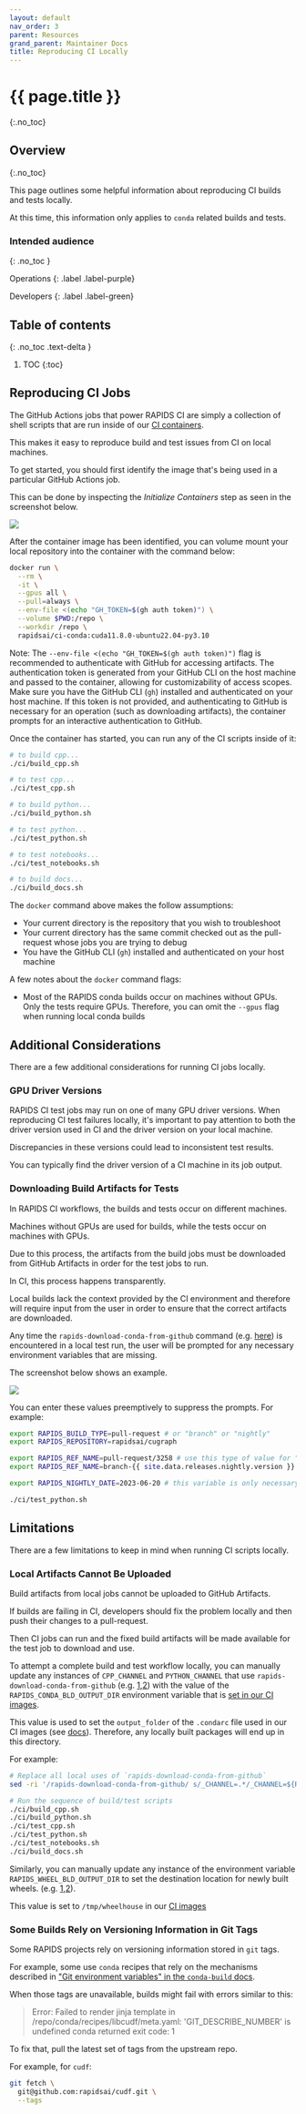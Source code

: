 ```yaml
---
layout: default
nav_order: 3
parent: Resources
grand_parent: Maintainer Docs
title: Reproducing CI Locally
---
```


# {{ page.title }}
{:.no_toc}

## Overview
{:.no_toc}

This page outlines some helpful information about reproducing CI builds and tests locally.

At this time, this information only applies to `conda` related builds and tests.

### Intended audience
{: .no_toc }

Operations
{: .label .label-purple}

Developers
{: .label .label-green}

## Table of contents
{: .no_toc .text-delta }

1. TOC
{:toc}

## Reproducing CI Jobs

The GitHub Actions jobs that power RAPIDS CI are simply a collection of shell scripts that are run inside of our [CI containers](https://github.com/rapidsai/ci-imgs).

This makes it easy to reproduce build and test issues from CI on local machines.

To get started, you should first identify the image that's being used in a particular GitHub Actions job.

This can be done by inspecting the _Initialize Containers_ step as seen in the screenshot below.

![](/assets/images/reproducing-ci/container.png)

After the container image has been identified, you can volume mount your local repository into the container with the command below:

```sh
docker run \
  --rm \
  -it \
  --gpus all \
  --pull=always \
  --env-file <(echo "GH_TOKEN=$(gh auth token)") \
  --volume $PWD:/repo \
  --workdir /repo \
  rapidsai/ci-conda:cuda11.8.0-ubuntu22.04-py3.10
```

Note: The `--env-file <(echo "GH_TOKEN=$(gh auth token)")` flag is recommended to authenticate with GitHub for accessing artifacts. The authentication token is generated from your GitHub CLI on the host machine and passed to the container, allowing for customizability of access scopes. Make sure you have the GitHub CLI (`gh`) installed and authenticated on your host machine.
If this token is not provided, and authenticating to GitHub is necessary for an operation (such as downloading artifacts), the container prompts for an interactive authentication to GitHub.

Once the container has started, you can run any of the CI scripts inside of it:

```sh
# to build cpp...
./ci/build_cpp.sh

# to test cpp...
./ci/test_cpp.sh

# to build python...
./ci/build_python.sh

# to test python...
./ci/test_python.sh

# to test notebooks...
./ci/test_notebooks.sh

# to build docs...
./ci/build_docs.sh
```

The `docker` command above makes the follow assumptions:

- Your current directory is the repository that you wish to troubleshoot
- Your current directory has the same commit checked out as the pull-request whose jobs you are trying to debug
- You have the GitHub CLI (`gh`) installed and authenticated on your host machine

A few notes about the `docker` command flags:

- Most of the RAPIDS conda builds occur on machines without GPUs. Only the tests require GPUs. Therefore, you can omit the `--gpus` flag when running local conda builds


## Additional Considerations

There are a few additional considerations for running CI jobs locally.

### GPU Driver Versions

RAPIDS CI test jobs may run on one of many GPU driver versions. When reproducing CI test failures locally, it's important to pay attention to both the driver version used in CI and the driver version on your local machine.

Discrepancies in these versions could lead to inconsistent test results.

You can typically find the driver version of a CI machine in its job output.

### Downloading Build Artifacts for Tests

In RAPIDS CI workflows, the builds and tests occur on different machines.

Machines without GPUs are used for builds, while the tests occur on machines with GPUs.

Due to this process, the artifacts from the build jobs must be downloaded from GitHub Artifacts in order for the test jobs to run.

In CI, this process happens transparently.

Local builds lack the context provided by the CI environment and therefore will require input from the user in order to ensure that the correct artifacts are downloaded.

Any time the `rapids-download-conda-from-github` command (e.g. [here](https://github.com/rapidsai/cugraph/blob/487b0d2ddbf4ee81ca46c29cd5cb6e33381d6de2/ci/test_python.sh#L12-L13)) is encountered in a local test run, the user will be prompted for any necessary environment variables that are missing.

The screenshot below shows an example.

![](/assets/images/reproducing-ci/prompts.png)

You can enter these values preemptively to suppress the prompts. For example:

```sh
export RAPIDS_BUILD_TYPE=pull-request # or "branch" or "nightly"
export RAPIDS_REPOSITORY=rapidsai/cugraph

export RAPIDS_REF_NAME=pull-request/3258 # use this type of value for "pull-request" builds
export RAPIDS_REF_NAME=branch-{{ site.data.releases.nightly.version }} # use this type of value for "branch"/"nightly" builds

export RAPIDS_NIGHTLY_DATE=2023-06-20 # this variable is only necessary for "nightly" builds

./ci/test_python.sh
```

## Limitations

There are a few limitations to keep in mind when running CI scripts locally.

### Local Artifacts Cannot Be Uploaded

Build artifacts from local jobs cannot be uploaded to GitHub Artifacts.

If builds are failing in CI, developers should fix the problem locally and then push their changes to a pull-request.

Then CI jobs can run and the fixed build artifacts will be made available for the test job to download and use.

To attempt a complete build and test workflow locally, you can manually update any instances of `CPP_CHANNEL` and `PYTHON_CHANNEL` that use `rapids-download-conda-from-github` (e.g. [1](https://github.com/rapidsai/cuml/blob/5442d450d844ef8bbaacd273007700a64abede89/ci/build_python.sh#L18),[2](https://github.com/rapidsai/cuml/blob/5442d450d844ef8bbaacd273007700a64abede89/ci/test_python_common.sh#L9-L10)) with the value of the `RAPIDS_CONDA_BLD_OUTPUT_DIR` environment variable that is [set in our CI images](https://github.com/rapidsai/ci-imgs/blob/d048ffa6bfd672fa72f31aeb7cc5cf2363aff6d9/Dockerfile#L105).

This value is used to set the `output_folder` of the `.condarc` file used in our CI images (see [docs](https://conda.io/projects/conda/en/latest/user-guide/configuration/use-condarc.html#specify-conda-build-build-folder-conda-build-3-16-3-output-folder)). Therefore, any locally built packages will end up in this directory.

For example:

```sh
# Replace all local uses of `rapids-download-conda-from-github`
sed -ri '/rapids-download-conda-from-github/ s/_CHANNEL=.*/_CHANNEL=${RAPIDS_CONDA_BLD_OUTPUT_DIR}/' ci/*.sh

# Run the sequence of build/test scripts
./ci/build_cpp.sh
./ci/build_python.sh
./ci/test_cpp.sh
./ci/test_python.sh
./ci/test_notebooks.sh
./ci/build_docs.sh
```

Similarly, you can manually update any instance of the environment variable `RAPIDS_WHEEL_BLD_OUTPUT_DIR` to set the destination location for newly built wheels. (e.g. [1](https://github.com/rapidsai/cudf/blob/05646df0b8dd4b69f7cfed6fbf9e882df795210c/ci/build_wheel_cudf.sh#L29),[2](https://github.com/rapidsai/cuml/blob/e02797cabbd54a328fb22a48b5f1f02c4b6c81ee/ci/build_wheel_cuml.sh#L38)).

This value is set to `/tmp/wheelhouse` in our [CI images](https://github.com/rapidsai/ci-imgs/blob/adc9f61a0c9d37b21b9ce0a978681e406a00bc64/ci-wheel.Dockerfile#L27)

### Some Builds Rely on Versioning Information in Git Tags

Some RAPIDS projects rely on versioning information stored in `git` tags.

For example, some use `conda` recipes that rely on the mechanisms described in ["Git environment variables" in the `conda-build` docs](https://docs.conda.io/projects/conda-build/en/stable/user-guide/environment-variables.html#git-environment-variables).

When those tags are unavailable, builds might fail with errors similar to this:

> Error: Failed to render jinja template in /repo/conda/recipes/libcudf/meta.yaml:
> 'GIT_DESCRIBE_NUMBER' is undefined
> conda returned exit code: 1

To fix that, pull the latest set of tags from the upstream repo.

For example, for `cudf`:

```sh
git fetch \
  git@github.com:rapidsai/cudf.git \
  --tags
```
